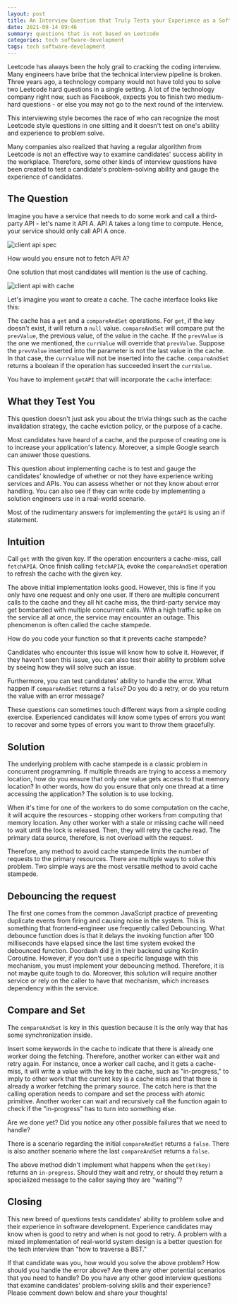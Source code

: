 ```yaml
---
layout: post
title: An Interview Question that Truly Tests your Experience as a Software Engineer
date: 2021-09-14 09:46
summary: questions that is not based on Leetcode
categories: tech software-development
tags: tech software-development
---
```


Leetcode has always been the holy grail to cracking the coding interview. Many engineers have bribe that the technical interview pipeline is broken. Three years ago, a technology company would not have told you to solve two Leetcode hard questions in a single setting. A lot of the technology company right now, such as Facebook, expects you to finish two medium-hard questions - or else you may not go to the next round of the interview. 

This interviewing style becomes the race of who can recognize the most Leetcode style questions in one sitting and it doesn't test on one's ability and experience to problem solve.

Many companies also realized that having a regular algorithm from Leetcode is not an effective way to examine candidates' success ability in the workplace. Therefore, some other kinds of interview questions have been created to test a candidate's problem-solving ability and gauge the experience of candidates.

## The Question
Imagine you have a service that needs to do some work and call a third-party API - let's name it API A. API A takes a long time to compute. Hence, your service should only call API A once. 

<img src="{{site.baseurl}}/images/an-interview-question-that-truly-tests-your-experience-as-a-software-engineer/Client API Specs.png" alt="client api spec">


How would you ensure not to fetch API A?

One solution that most candidates will mention is the use of caching. 

<img src="{{site.baseurl}}/images/an-interview-question-that-truly-tests-your-experience-as-a-software-engineer/Client API With Cache.png" alt="client api with cache">

Let's imagine you want to create a cache. The cache interface looks like this:

<script src="https://gist.github.com/edwardGunawan/2a6bc2ab52ac7333b2f2f978f7f67c4a.js"></script>

The cache has a `get` and a `compareAndSet` operations. For `get`, if the key doesn't exist, it will return a `null` value. `compareAndSet` will compare put the `prevValue`, the previous value, of the value in the cache. If the `prevValue` is the one we mentioned, the `currValue` will override that `prevValue`. Suppose the `prevValue` inserted into the parameter is not the last value in the cache. In that case, the `currValue` will not be inserted into the cache. `compareAndSet` returns a boolean if the operation has succeeded insert the `currValue`.

You have to implement `getAPI` that will incorporate the `cache` interface:

<script src="https://gist.github.com/edwardGunawan/7af3e6c48c65b27fe18879f1a168ceec.js"></script>


## What they Test You
This question doesn't just ask you about the trivia things such as the cache invalidation strategy, the cache eviction policy, or the purpose of a cache.

Most candidates have heard of a cache, and the purpose of creating one is to increase your application's latency. Moreover, a simple Google search can answer those questions. 

This question about implementing cache is to test and gauge the candidates' knowledge of whether or not they have experience writing services and APIs. You can assess whether or not they know about error handling. You can also see if they can write code by implementing a solution engineers use in a real-world scenario.

Most of the rudimentary answers for implementing the `getAPI` is using an if statement. 

## Intuition
Call `get` with the given key. If the operation encounters a cache-miss, call `fetchAPIA`. Once finish calling `fetchAPIA`, evoke the `compareAndSet` operation to refresh the cache with the given key.

<script src="https://gist.github.com/edwardGunawan/a7e74c877be5ceef1ff5462fd613854e.js"></script>


The above initial implementation looks good. However, this is fine if you only have one request and only one user. If there are multiple concurrent calls to the cache and they all hit cache miss, the third-party service may get bombarded with multiple concurrent calls. With a high traffic spike on the service all at once, the service may encounter an outage. This phenomenon is often called the cache stampede.

How do you code your function so that it prevents cache stampede? 

Candidates who encounter this issue will know how to solve it. However, if they haven't seen this issue, you can also test their ability to problem solve by seeing how they will solve such an issue.

Furthermore, you can test candidates' ability to handle the error. What happen if `compareAndSet` returns a `false`? Do you do a retry, or do you return the value with an error message? 

These questions can sometimes touch different ways from a simple coding exercise. Experienced candidates will know some types of errors you want to recover and some types of errors you want to throw them gracefully.

## Solution
The underlying problem with cache stampede is a classic problem in concurrent programming. If multiple threads are trying to access a memory location, how do you ensure that only one value gets access to that memory location? In other words, how do you ensure that only one thread at a time accessing the application? The solution is to use locking. 

When it's time for one of the workers to do some computation on the cache, it will acquire the resources - stopping other workers from computing that memory location. Any other worker with a stale or missing cache will need to wait until the lock is released. Then, they will retry the cache read. The primary data source, therefore, is not overload with the request.

Therefore, any method to avoid cache stampede limits the number of requests to the primary resources. There are multiple ways to solve this problem. Two simple ways are the most versatile method to avoid cache stampede.

## Debouncing the request
The first one comes from the common JavaScript practice of preventing duplicate events from firing and causing noise in the system. This is something that frontend-engineer use frequently called Debouncing. What debounce function does is that it delays the invoking function after 100 milliseconds have elapsed since the last time system evoked the debounced function. Doordash did [it](https://doordash.engineering/2018/08/03/avoiding-cache-stampede-at-doordash/) in their backend using Kotlin Coroutine. However, if you don't use a specific language with this mechanism, you must implement your debouncing method. Therefore, it is not maybe quite tough to do. Moreover, this solution will require another service or rely on the caller to have that mechanism, which increases dependency within the service.

## Compare and Set
The `compareAndSet` is key in this question because it is the only way that has some synchronization inside. 

Insert some keywords in the cache to indicate that there is already one worker doing the fetching. Therefore, another worker can either wait and retry again. For instance, once a worker call cache, and it gets a cache-miss, it will write a value with the key to the cache, such as "in-progress," to imply to other work that the current key is a cache miss and that there is already a worker fetching the primary source. The catch here is that the calling operation needs to compare and set the process with atomic primitive. Another worker can wait and recursively call the function again to check if the "in-progress" has to turn into something else. 

<script src="https://gist.github.com/edwardGunawan/23cb8405966749279fed049c0769edd7.js"></script>


Are we done yet? Did you notice any other possible failures that we need to handle?

There is a scenario regarding the initial `compareAndSet` returns a `false`. There is also another scenario where the last `compareAndSet` returns a `false`. 

The above method didn't implement what happens when the `get(key)` returns an `in-progress`. Should they wait and retry, or should they return a specialized message to the caller saying they are "waiting"?

## Closing
This new breed of questions tests candidates' ability to problem solve and their experience in software development. Experience candidates may know when is good to retry and when is not good to retry. A problem with a mixed implementation of real-world system design is a better question for the tech interview than "how to traverse a BST."

If that candidate was you, how would you solve the above problem? How should you handle the error above? Are there any other potential scenarios that you need to handle? Do you have any other good interview questions that examine candidates' problem-solving skills and their experience? Please comment down below and share your thoughts!
